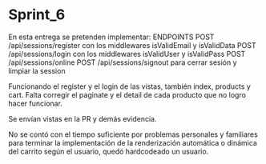 # Sprint_6
En esta entrega se pretenden implementar:
ENDPOINTS
POST /api/sessions/register con los middlewares isValidEmail y isValidData
POST /api/sessions/login con los middlewares isValidUser y isValidPass 
POST /api/sessions/online
POST /api/sessions/signout para cerrar sesión y limpiar la session

Funcionando el register y el login de las vistas, también index, products y  cart. Falta corregir el paginate y el detail de cada producto que no logro hacer funcionar.

Se envían vistas en la PR y demás evidencia. 

No se contó con el tiempo suficiente por problemas personales y familiares para terminar la implementación de la renderización automática o dinámica del carrito según el usuario, quedó hardcodeado un usuario.